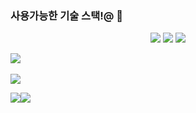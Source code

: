 
### 사용가능한 기술 스택!@ 👋
<!-- ## 굵기 -->


<div align="center">
	<img src="https://img.shields.io/badge/Python-007396?style=flat&logo=python&logoColor=white" />
	<img src="https://img.shields.io/badge/HTML5-E34F26?style=flat&logo=HTML5&logoColor=white" />
	<img src="https://img.shields.io/badge/CSS3-1572B6?style=flat&logo=CSS3&logoColor=white" />
</div>

<img src="https://github-readme-stats.vercel.app/api/top-langs/?username=SangHa000&layout=compact"><br><br>
<img src="https://github-readme-stats.vercel.app/api?username=SangHa000&show_icons=true&theme=noctis_minimus">


<img src="https://img.shields.io/badge/COMPANY-%23121011?style=for-the-badge"><img src="https://img.shields.io/badge/Groom IDE-%233DC8B4?style=for-the-badge">
